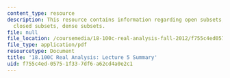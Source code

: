 ```yaml
---
content_type: resource
description: This resource contains information regarding open subsets, limit points,
  closed subsets, dense subsets.
file: null
file_location: /coursemedia/18-100c-real-analysis-fall-2012/f755c4ed05751f337df6a62cd4a0e2c1_MIT18_100CF12_l5sum.pdf
file_type: application/pdf
resourcetype: Document
title: '18.100C Real Analysis: Lecture 5 Summary'
uid: f755c4ed-0575-1f33-7df6-a62cd4a0e2c1
---
```

